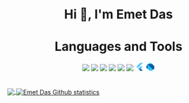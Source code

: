 <h1 align="center">Hi 👋, I'm Emet Das</h1>

<h1 align="center">Languages and Tools</h1>

<div align="center">
<code><img height="20" src="https://cdn.jsdelivr.net/npm/programming-languages-logos/src/html/html.png"></code>
<code><img height="20" src="https://cdn.jsdelivr.net/npm/programming-languages-logos@0.0.3/src/css/css.png"></code>
<code><img height="20" src="https://user-images.githubusercontent.com/65107679/90793334-6f62c980-e32d-11ea-82e1-5ada899d078b.png"></code>
<code><img height="20" src="https://cdn.jsdelivr.net/npm/programming-languages-logos@0.0.3/src/typescript/typescript.png"></code>
<code><img height="20" src="https://cdn.jsdelivr.net/npm/programming-languages-logos/src/php/php.png"></code>
<code><img height="20" src="https://user-images.githubusercontent.com/65107679/90792959-f2375480-e32c-11ea-9981-28a1e79ef08f.png"></code>
<code><img height="20" src="https://raw.githubusercontent.com/github/explore/80688e429a7d4ef2fca1e82350fe8e3517d3494d/topics/flutter/flutter.png"></code>
<code><img height="20" src="https://raw.githubusercontent.com/github/explore/80688e429a7d4ef2fca1e82350fe8e3517d3494d/topics/dart/dart.png"></code>
</div>
<br>
<br>
<a href="https://github.com/emetdas">
  <img align="center" src="https://github-readme-stats.vercel.app/api/top-langs/?username=emetdas&theme=light&hide_langs_below=1" />
</a>
<a href="https://github.com/emetdas">
 <img align="center" src="https://github-readme-stats.vercel.app/api?username=emetdas&show_icons=true&theme=light&line_height=40" alt="Emet Das Github statistics"/>
</a>